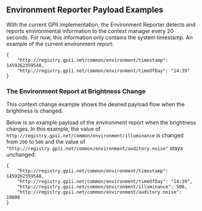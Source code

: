 ## Environment Reporter Payload Examples

With the current GPII implementation, the Environment Reporter detects and reports environmental information to the context manager every 20 seconds. For now, this information only contains the system timestamp. An example of the current environment report:

```
{
    "http://registry.gpii.net/common/environment/timestamp": 1459262359548,
    "http://registry.gpii.net/common/environment/timeOfDay": "14:39"
}
```

### The Environment Report at Brightness Change

This context change example shows the desired payload flow when the brightness is changed.

Below is an example payload of the environment report when the brightness changes. In this example, the value of ```http://registry.gpii.net/common/environment/illuminance``` is changed from ```200``` to ```500``` and the value of ```"http://registry.gpii.net/common/environment/auditory.noise"``` stays unchanged:

```
{
    "http://registry.gpii.net/common/environment/timestamp": 1459262359548,
    "http://registry.gpii.net/common/environment/timeOfDay": "14:39",
    "http://registry.gpii.net/common/environment/illuminance": 500,
    "http://registry.gpii.net/common/environment/auditory.noise": 10000
}
```
